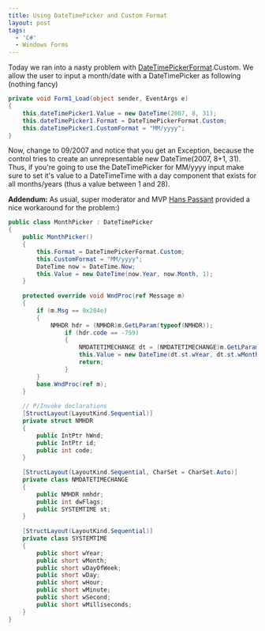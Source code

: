 ```yaml
---
title: Using DateTimePicker and Custom Format
layout: post
tags:
  - 'C#'
  - Windows Forms
---
```

Today we ran into a nasty problem with [DateTimePickerFormat](http://msdn2.microsoft.com/en-us/library/system.windows.forms.datetimepickerformat.aspx).Custom. We allow the user to input a month/date with a DateTimePicker as following (nothing fancy)

```csharp
private void Form1_Load(object sender, EventArgs e)
{
	this.dateTimePicker1.Value = new DateTime(2007, 8, 31);
	this.dateTimePicker1.Format = DateTimePickerFormat.Custom;
	this.dateTimePicker1.CustomFormat = "MM/yyyy";
}
```

Now, change to 09/2007 and notice that you get an Exception, because the control tries to create an unrepresentable new DateTime(2007, 8+1, 31). Thus, if you're going to use the DateTimePicker for MM/yyyy input make sure to set it's value to a DateTimeTime with a day component that exists for all months/years (thus a value between 1 and 28).

**Addendum:** As usual, super moderator and MVP [Hans Passant](https://mvp.support.microsoft.com/default.aspx/profile=6c93adc6-026f-42bf-823c-8e65ca732af2) provided a nice workaround for the problem:)

```csharp
public class MonthPicker : DateTimePicker 
{
	public MonthPicker() 
	{
		this.Format = DateTimePickerFormat.Custom;
		this.CustomFormat = "MM/yyyy";
		DateTime now = DateTime.Now;
		this.Value = new DateTime(now.Year, now.Month, 1);
	}
	
	protected override void WndProc(ref Message m) 
	{
		if (m.Msg == 0x204e) 
		{
			NMHDR hdr = (NMHDR)m.GetLParam(typeof(NMHDR));
				if (hdr.code == -759) 
				{
					NMDATETIMECHANGE dt = (NMDATETIMECHANGE)m.GetLParam(typeof(NMDATETIMECHANGE));
					this.Value = new DateTime(dt.st.wYear, dt.st.wMonth, 1);
					return;
				}
		}
		base.WndProc(ref m);
	}
	
	// P/Invoke declarations
	[StructLayout(LayoutKind.Sequential)]
	private struct NMHDR 
	{
		public IntPtr hWnd;
		public IntPtr id;
		public int code;
	}
	
	[StructLayout(LayoutKind.Sequential, CharSet = CharSet.Auto)]
	private class NMDATETIMECHANGE 
	{
		public NMHDR nmhdr;
		public int dwFlags;
		public SYSTEMTIME st;
	}
	
	[StructLayout(LayoutKind.Sequential)]
	private class SYSTEMTIME 
	{
		public short wYear;
		public short wMonth;
		public short wDayOfWeek;
		public short wDay;
		public short wHour;
		public short wMinute;
		public short wSecond;
		public short wMilliseconds;
	}
}
```
